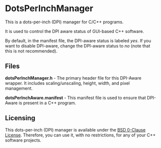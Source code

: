 # DotsPerInchManager
This is a dots-per-inch (DPI) manager for C/C++ programs.

It is used to control the DPI aware status of GUI-based C++ software.

By default, in the manifest file, the DPI-aware status is labeled *yes*. If you want to disable DPI-aware, change the DPI-aware status to *no* (note that this is not recommended).

## Files
**dotsPerInchManager.h** - The primary header file for this DPI-Aware wrapper. It includes scaling/unscaling, height, width, and pixel management.

**dotsPerInchAware.manifest** - This manifest file is used to ensure that DPI-Aware is present in a C++ program.

## Licensing
This dots-per-inch (DPI) manager is available under the [BSD 0-Clause License](https://github.com/jwyble/DotsPerInchManager/blob/main/LICENSE). Therefore, you can use it, with no restrictions, for any of your C++ software projects.
